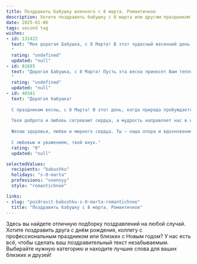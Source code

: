 ```yaml
---
title: Поздравить бабушку военного с 8 марта. Романтичное
description: Хотите поздравить бабушку с 8 марта или другим праздником? Наш ИИ создаст незабываемое поздравление, а вы обязательно выделитесь среди других.  
date: 2025-01-06
tags: second tag
wishes:
- id: 131422
  text: "Моя дорогая Бабушка, с 8 Марта! В этот чудесный весенний день, полный света и нежности, хочу выразить тебе безграничную любовь и восхищение. Ты – настоящая героиня,  военная женщина,  с сильным духом и добрым сердцем. Твоя стойкость и преданность всегда были для меня примером, а твоя любовь – самым тёплым и надежным убежищем. Пусть этот день будет наполнен радостью, цветами и  лаской, а в твоей душе всегда царит мир и спокойствие.  С праздником, моя любимая!
  "
  rating: "undefined"
  updated: "null"
- id: 81685
  text: "Дорогая Бабушка, с 8 Марта! Пусть эта весна принесет Вам тепло, радость и нежность. Вы - наш боевой генерал, всегда стойкая и мудрая. Спасибо за Вашу любовь и заботу, за то, что Вы всегда рядом.
  "
  rating: "undefined"
  updated: "null"
- id: 40341
  text: "Дорогая бабушка!
  
  С праздником весны, с 8 Марта! В этот день, когда природа пробуждается от зимнего сна, хочу поздравить тебя с твоей силой и мужеством, с которыми ты преодолевала все преграды на своем пути. Ты, словно истинный воин, защищала не только нашу семью, но и ценности, которые мы бережем и чтим.
  
  Твоя доброта и любовь согревают сердца, а мудрость направляет нас в жизненных сражениях. Пусть каждый новый день приносит тебе радость, тепло и вдохновение, а светлые моменты будут наполнены счастьем.
  
  Желаю здоровья, любви и мирного сердца. Ты — наша опора и вдохновение, и я горжусь тем, что ты моя бабушка.
  
  С любовью и уважением, твой внук."
  rating: "0"
  updated: "null"

selectedValues:
  recipients: "babushku"
  holidays: "s-8-marta"
  professions: "voennyy"
  style: "romantichnoe"

links:
- slug: "pozdravit-babushku-s-8-marta-romantichnoe"
  title: "Поздравить бабушку с 8 марта. Романтичное"
---
```


Здесь вы найдете отличную подборку поздравлений на любой случай. 
Хотите поздравить друга с днём рождения, коллегу с профессиональным праздником или близких с Новым годом? У нас есть всё, чтобы сделать ваш поздравительный текст незабываемым. Выбирайте нужную категорию и находите лучшие слова для ваших близких и друзей!
